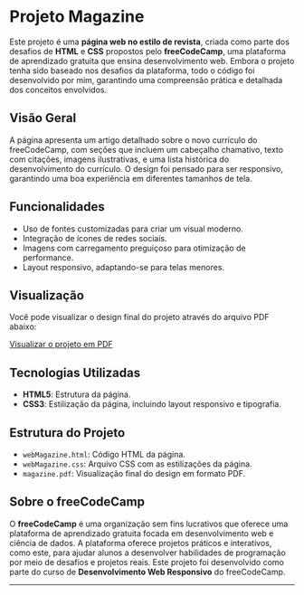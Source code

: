 # Projeto Magazine

Este projeto é uma **página web no estilo de revista**, criada como parte dos desafios de **HTML** e **CSS** propostos pelo **freeCodeCamp**, uma plataforma de aprendizado gratuita que ensina desenvolvimento web. Embora o projeto tenha sido baseado nos desafios da plataforma, todo o código foi desenvolvido por mim, garantindo uma compreensão prática e detalhada dos conceitos envolvidos.

## Visão Geral

A página apresenta um artigo detalhado sobre o novo currículo do freeCodeCamp, com seções que incluem um cabeçalho chamativo, texto com citações, imagens ilustrativas, e uma lista histórica do desenvolvimento do currículo. O design foi pensado para ser responsivo, garantindo uma boa experiência em diferentes tamanhos de tela.

## Funcionalidades

- Uso de fontes customizadas para criar um visual moderno.
- Integração de ícones de redes sociais.
- Imagens com carregamento preguiçoso para otimização de performance.
- Layout responsivo, adaptando-se para telas menores.

## Visualização

Você pode visualizar o design final do projeto através do arquivo PDF abaixo:

[Visualizar o projeto em PDF](./magazine.pdf)

## Tecnologias Utilizadas

- **HTML5**: Estrutura da página.
- **CSS3**: Estilização da página, incluindo layout responsivo e tipografia.

## Estrutura do Projeto

- `webMagazine.html`: Código HTML da página.
- `webMagazine.css`: Arquivo CSS com as estilizações da página.
- `magazine.pdf`: Visualização final do design em formato PDF.

## Sobre o freeCodeCamp

O **freeCodeCamp** é uma organização sem fins lucrativos que oferece uma plataforma de aprendizado gratuita focada em desenvolvimento web e ciência de dados. A plataforma oferece projetos práticos e interativos, como este, para ajudar alunos a desenvolver habilidades de programação por meio de desafios e projetos reais. Este projeto foi desenvolvido como parte do curso de **Desenvolvimento Web Responsivo** do freeCodeCamp.

---
